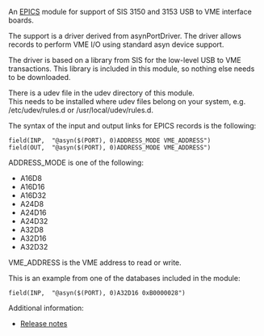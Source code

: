 An [EPICS](http://www.aps.anl.gov/epics/) 
module for support of SIS 3150 and 3153 USB to VME interface boards.

The support is a driver derived from asynPortDriver.
The driver allows records to perform VME I/O using standard asyn device support.

The driver is based on a library from SIS for the low-level USB to VME transactions.
This library is included in this module, so nothing else needs to be downloaded.

There is a udev file in the udev directory of this module.  
This needs to be installed where udev files belong on your system, e.g. /etc/udev/rules.d or /usr/local/udev/rules.d.

The syntax of the input and output links for EPICS records is the following:
```
field(INP,  "@asyn($(PORT), 0)ADDRESS_MODE VME_ADDRESS")
field(OUT,  "@asyn($(PORT), 0)ADDRESS_MODE VME_ADDRESS")
```
ADDRESS_MODE is one of the following:
- A16D8
- A16D16
- A16D32
- A24D8
- A24D16
- A24D32
- A32D8
- A32D16
- A32D32

VME_ADDRESS is the VME address to read or write. 

This is an example from one of the databases included in the module:
```
field(INP,  "@asyn($(PORT), 0)A32D16 0xB0000028")
```

Additional information:
* [Release notes](RELEASE.md)
